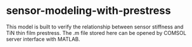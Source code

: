 # sensor-modeling-with-prestress
This model is built to verify the relationship between sensor stiffness and TiN thin film prestress. The .m file stored here can be opened by COMSOL server interface with MATLAB.
